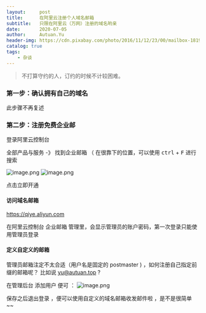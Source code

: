 ```yaml
---
layout:     post
title:      在阿里云注册个人域名邮箱
subtitle:   只限在阿里云（万网）注册的域名哟亲
date:       2020-07-05
author:     Autuan.Yu
header-img: https://cdn.pixabay.com/photo/2016/11/12/23/00/mailbox-1819966_960_720.jpg
catalog: true
tags:
    - 杂谈
---
```


> 不打算守约的人，订约的时候不计较困难。


### 第一步：确认拥有自己的域名
此步骤不再复述  

### 第二步：注册免费企业邮

登录阿里云控制台

全部产品与服务 -》 找到企业邮箱 （ 在很靠下的位置，可以使用 <kbd>ctrl</kbd> + <kbd>F</kbd> 进行搜索  

![image.png](https://i.loli.net/2021/06/23/ZoFzIW4GMXpyr1A.png)
![image.png](https://i.loli.net/2021/06/23/ZoFzIW4GMXpyr1A.png)

点击立即开通

#### 访问域名邮箱
 https://qiye.aliyun.com

 在阿里云控制台 企业邮箱 管理里，会显示管理员的账户密码，第一次登录只能使用管理员登录 

#### 定义自定义的邮箱
管理员邮箱注定不太合适（用户名是固定的 postmaster ) ，如何注册自己指定前缀的邮箱呢？ 比如说 yu@autuan.top ?   

在管理后台 添加用户 便可 ：
![image.png](https://i.loli.net/2021/07/05/p6DSGBCAPw37ioY.png) 


保存之后退出登录 ，便可以使用自定义的域名邮箱收发邮件啦 ，是不是很简单 ~~
